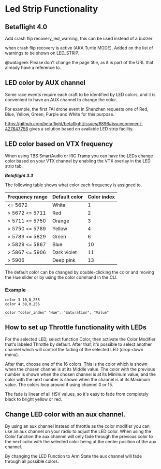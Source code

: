 # Led Strip Functionality

## Betaflight 4.0

Add crash flip recovery_led_warning, this can be used instead of a buzzer

when crash flip recovery is active (AKA Turtle MODE). Added on the list of warnings to be shown on LED_STRIP.

@watageek Please don't change the page title, as it is part of the URL that already have a reference to.

## LED color by AUX channel

Some race events require each craft to be identified by LED colors, and it is convenient to have an AUX channel to change the color.

For example, the first FAI drone event in Shenzhen requests one of Red, Blue, Yellow, Green, Purple and White for this purpose.

https://github.com/betaflight/betaflight/issues/6896#issuecomment-427647756 gives a solution based on available LED strip facility.

## LED color based on VTX frequency

When using TBS SmartAudio or IRC Tramp you can have the LEDs change color based on your VTX channel by enabling the VTX overlay in the LED strip tab.

**_Betaflight 3.3_**

The following table shows what color each frequency is assigned to.

| Frequency range | Default color | Color index |
| --------------- | ------------- | ----------- |
| <= 5672         | White         | 1           |
| > 5672 <= 5711  | Red           | 2           |
| > 5711 <= 5750  | Orange        | 3           |
| > 5750 <= 5789  | Yellow        | 4           |
| > 5789 <= 5829  | Green         | 6           |
| > 5829 <= 5867  | Blue          | 10          |
| > 5867 <= 5906  | Dark violet   | 11          |
| > 5906          | Deep pink     | 13          |

The default color can be changed by double-clicking the color and moving the Hue slider or by using the color command in the CLI.

### Example

```
color 3 10,0,255
color 4 38,0,255
```

```
color "color_index" "Hue", "Saturation", "Value"
```

## How to set up Throttle functionality with LEDs

For the selected LED, select function Color, then activate the Color Modifier that's labeled Throttle by default. After that, it's possible to select another channel which will control the fading of the selected LED (drop-down menu).

After that, choose one of the 16 colors. This is the color which is shown when the chosen channel is at its Middle value. The color with the previous number is shown when the chosen channel is at its Minimum value, and the color with the next number is shown when the channel is at its Maximum value. The colors loop around if using channel 0 or 15.

The fade is linear of all HSV values, so it's easy to fade from completely black to bright yellow or red.

## Change LED color with an aux channel.

By using an aux channel instead of throttle as the color modifier you can use an aux channel on your radio to adjust the LED color. When using the Color function the aux channel will only fade through the previous color to the next color with the selected color being at the center position of the aux channel.

By changing the LED Function to Arm State the aux channel will fade through all possible colors.
